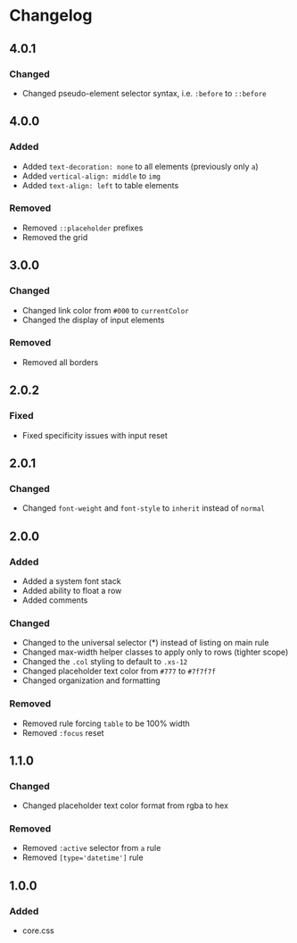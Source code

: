 # Changelog

## 4.0.1

### Changed

* Changed pseudo-element selector syntax, i.e. `:before` to `::before`

## 4.0.0

### Added

* Added `text-decoration: none` to all elements (previously only `a`)
* Added `vertical-align: middle` to `img`
* Added `text-align: left` to table elements

### Removed

* Removed `::placeholder` prefixes
* Removed the grid

## 3.0.0

### Changed

* Changed link color from `#000` to `currentColor`
* Changed the display of input elements

### Removed

* Removed all borders

## 2.0.2

### Fixed

* Fixed specificity issues with input reset

## 2.0.1

### Changed

* Changed `font-weight` and `font-style` to `inherit` instead of `normal`

## 2.0.0

### Added

* Added a system font stack
* Added ability to float a row
* Added comments

### Changed

* Changed to the universal selector (*) instead of listing on main rule
* Changed max-width helper classes to apply only to rows (tighter scope)
* Changed the `.col` styling to default to `.xs-12`
* Changed placeholder text color from `#777` to `#7f7f7f`
* Changed organization and formatting

### Removed

* Removed rule forcing `table` to be 100% width
* Removed `:focus` reset

## 1.1.0

### Changed

* Changed placeholder text color format from rgba to hex

### Removed

* Removed `:active` selector from `a` rule
* Removed `[type='datetime']` rule

## 1.0.0

### Added

* core.css
